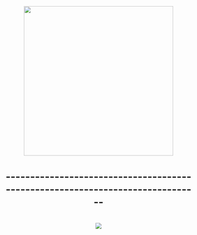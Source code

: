 <div id="header" align="center">
  <img src="https://media3.giphy.com/media/du3J3cXyzhj75IOgvA/giphy.gif?cid=790b7611500855568da0ba70f48ad868ce1b8ec442a6b0c5&amp;rid=giphy.gif&amp;ct=g" width="400"/>
</div>
<div id="header" align="center">
   <h1>------------------------------------------------------------------------------<h1>
</div>
<div id="header" align="center">
  <picture>
    <source 
      srcset="https://github-readme-stats.vercel.app/api?username=ZLUKADARK&show_icons=true&theme=graywhite&hide_border=true&card_width=800"
      media="(prefers-color-scheme: light)"
    />
    <source
      srcset="https://github-readme-stats.vercel.app/api?username=ZLUKADARK&show_icons=true"
      media="(prefers-color-scheme: dark), (prefers-color-scheme: no-preference)"
    />
    <img src="https://github-readme-stats.vercel.app/api?username=ZLUKADARK&show_icons=true" />
  </picture>
</div>
